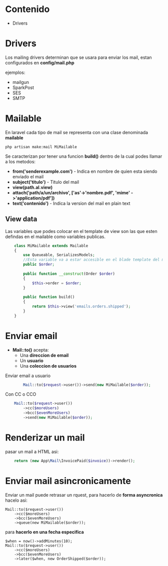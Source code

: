 


# Contenido

* Drivers






# Drivers

Los mailing drivers determinan que se usara para enviar los mail, estan configurados en **config/mail.php**

ejemplos: 

*  mailgun
*  SparkPost 
*  SES
*  SMTP


# Mailable

En laravel cada tipo de mail se representa con una clase denominada **mailable**

	php artisan make:mail MiMailable
	
	
Se caracterizan por tener una funcion **build()** dentro de la cual podes llamar a los metodos:

* **from('senderexample.com')** - Indica en nombre de quien esta siendo enviado el mail
* **subject('titulo')** - Titulo del mail
* **view(path.al.view)**
* **attach('path/a/un/archivo', ['as'->'nombre.pdf', 'mime' ->'application/pdf'])**
* **text('contenido')** - Indica la version del mail en plain text


## View data

Las variables que podes colocar en el template de view son las que esten defindas en el mailable como variables publicas.

```php 
	class MiMailable extends Mailable
	{
	    use Queueable, SerializesModels;
		//Esta variable va a estar accesible en el blade template del mail
	    public $order;
	
	    public function __construct(Order $order)
	    {
	        $this->order = $order;
	    }
	
	    public function build()
	    {
	        return $this->view('emails.orders.shipped');
	    }
	}
```

# Enviar email

* **Mail::to()** acepta:
	* Una **direccion de email**
	* Un **usuario**
	* Una **coleccion de usuarios**

Enviar email a usuario
```php 
        Mail::to($request->user())->send(new MiMailable($order));
```

Con CC o CCO
```php 
	Mail::to($request->user())
	    ->cc($moreUsers)
	    ->bcc($evenMoreUsers)
	    ->send(new MiMailable($order));
```

# Renderizar un mail

pasar un mail a HTML asi:

```php 
	return (new App\Mail\InvoicePaid($invoice))->render();
```

# Enviar mail asincronicamente

Enviar un mail puede retrasar un rquest, para hacerlo de **forma asyncronica** hacelo asi:

	Mail::to($request->user())
	    ->cc($moreUsers)
	    ->bcc($evenMoreUsers)
	    ->queue(new MiMailable($order));

para **hacerlo en una fecha especifica**

	$when = now()->addMinutes(10);
	Mail::to($request->user())
		->cc($moreUsers)
		->bcc($evenMoreUsers)
		->later($when, new OrderShipped($order));
<!--stackedit_data:
eyJoaXN0b3J5IjpbMjA2MjE4MjA2OF19
-->